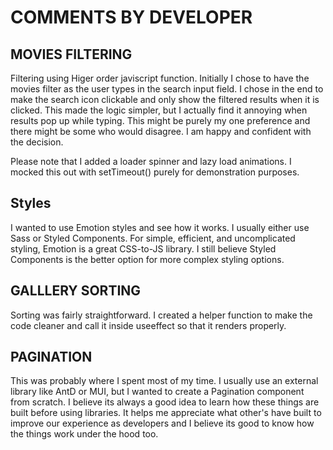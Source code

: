 # COMMENTS BY DEVELOPER

## MOVIES FILTERING

Filtering using Higer order javiscript function. Initially I chose to have the
movies filter as the user types in the search input field. I chose in the end to
make the search icon clickable and only show the filtered results when it is
clicked. This made the logic simpler, but I actually find it annoying when
results pop up while typing. This might be purely my one preference and there
might be some who would disagree. I am happy and confident with the decision.

Please note that I added a loader spinner and lazy load animations. I mocked
this out with setTimeout() purely for demonstration purposes.

## Styles

I wanted to use Emotion styles and see how it works. I usually either use Sass
or Styled Components. For simple, efficient, and uncomplicated styling, Emotion
is a great CSS-to-JS library. I still believe Styled Components is the better
option for more complex styling options.

## GALLLERY SORTING

Sorting was fairly straightforward. I created a helper function to make the code
cleaner and call it inside useeffect so that it renders properly.

## PAGINATION

This was probably where I spent most of my time. I usually use an external
library like AntD or MUI, but I wanted to create a Pagination component from
scratch. I believe its always a good idea to learn how these things are built
before using libraries. It helps me appreciate what other's have built to
improve our experience as developers and I believe its good to know how the
things work under the hood too.
